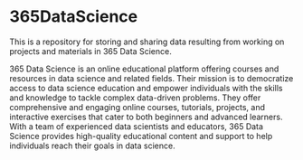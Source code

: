 # 365DataScience
This is a repository for storing and sharing data resulting from working on projects and materials in 365 Data Science.

365 Data Science is an online educational platform offering courses and resources in data science and related fields. Their mission is to democratize access to data science education and empower individuals with the skills and knowledge to tackle complex data-driven problems. They offer comprehensive and engaging online courses, tutorials, projects, and interactive exercises that cater to both beginners and advanced learners. With a team of experienced data scientists and educators, 365 Data Science provides high-quality educational content and support to help individuals reach their goals in data science.
